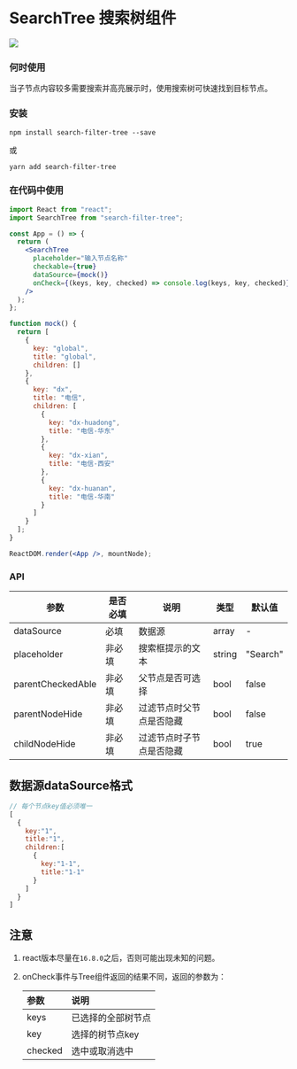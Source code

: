 # SearchTree 搜索树组件

[![](https://img.shields.io/badge/npm-0.0.1-orange.svg)](https://www.npmjs.com/package/search-filter-tree)

### 何时使用

当子节点内容较多需要搜索并高亮展示时，使用搜索树可快速找到目标节点。

### 安装

```shell
npm install search-filter-tree --save
```
或
```shell
yarn add search-filter-tree
```

### 在代码中使用
```jsx
import React from "react";
import SearchTree from "search-filter-tree";

const App = () => {
  return (
    <SearchTree
      placeholder="输入节点名称"
      checkable={true}
      dataSource={mock()}
      onCheck={(keys, key, checked) => console.log(keys, key, checked)}
    />
  );
};

function mock() {
  return [
    {
      key: "global",
      title: "global",
      children: []
    },
    {
      key: "dx",
      title: "电信",
      children: [
        {
          key: "dx-huadong",
          title: "电信-华东"
        },
        {
          key: "dx-xian",
          title: "电信-西安"
        },
        {
          key: "dx-huanan",
          title: "电信-华南"
        }
      ]
    }
  ];
}

ReactDOM.render(<App />, mountNode);
```

### API

| 参数 | 是否必填 | 说明 | 类型 | 默认值 |
| --------   | ----------| ------- | ------- | ------- |
| dataSource   | 必填     | 数据源      |   array    | - |
| placeholder    | 非必填|   搜索框提示的文本    |   string    | "Search" |
| parentCheckedAble | 非必填 | 父节点是否可选择 | bool | false |
| parentNodeHide | 非必填 | 过滤节点时父节点是否隐藏 | bool | false | 
| childNodeHide | 非必填 | 过滤节点时子节点是否隐藏 | bool | true |

## 数据源dataSource格式
```js
// 每个节点key值必须唯一
[
  {
    key:"1",
    title:"1",
    children:[
      {
        key:"1-1",
        title:"1-1"
      }
    ]
  }
]
```

 ## 注意
 1. react版本尽量在`16.8.0`之后，否则可能出现未知的问题。
 2. onCheck事件与Tree组件返回的结果不同，返回的参数为：
 
    | 参数 | 说明 | 
    | :---| :--- |
    | keys | 已选择的全部树节点 |
    | key | 选择的树节点key | 
    | checked | 选中或取消选中 |


 


